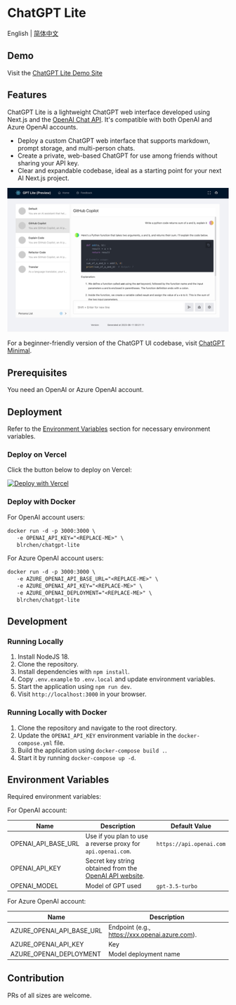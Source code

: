 # ChatGPT Lite

English | [简体中文](./README.zh-CN.md)

## Demo

Visit the [ChatGPT Lite Demo Site](https://bit.ly/chatgpt-lite)

## Features

ChatGPT Lite is a lightweight ChatGPT web interface developed using Next.js and the [OpenAI Chat API](https://platform.openai.com/docs/api-reference/chat). It's compatible with both OpenAI and Azure OpenAI accounts.

- Deploy a custom ChatGPT web interface that supports markdown, prompt storage, and multi-person chats.
- Create a private, web-based ChatGPT for use among friends without sharing your API key.
- Clear and expandable codebase, ideal as a starting point for your next AI Next.js project.

![demo](./docs/images/demo.jpg)

For a beginner-friendly version of the ChatGPT UI codebase, visit [ChatGPT Minimal](https://github.com/blrchen/chatgpt-minimal).

## Prerequisites

You need an OpenAI or Azure OpenAI account.

## Deployment

Refer to the [Environment Variables](#environment-variables) section for necessary environment variables.

### Deploy on Vercel

Click the button below to deploy on Vercel:

[![Deploy with Vercel](https://vercel.com/button)](https://vercel.com/new/clone?repository-url=https%3A%2F%2Fgithub.com%2Fblrchen%2Fchatgpt-lite&project-name=chatgpt-lite&framework=nextjs&repository-name=chatgpt-lite)

### Deploy with Docker

For OpenAI account users:

```
docker run -d -p 3000:3000 \
   -e OPENAI_API_KEY="<REPLACE-ME>" \
   blrchen/chatgpt-lite
```

For Azure OpenAI account users:

```
docker run -d -p 3000:3000 \
   -e AZURE_OPENAI_API_BASE_URL="<REPLACE-ME>" \
   -e AZURE_OPENAI_API_KEY="<REPLACE-ME>" \
   -e AZURE_OPENAI_DEPLOYMENT="<REPLACE-ME>" \
   blrchen/chatgpt-lite
```

## Development

### Running Locally

1. Install NodeJS 18.
2. Clone the repository.
3. Install dependencies with `npm install`.
4. Copy `.env.example` to `.env.local` and update environment variables.
5. Start the application using `npm run dev`.
6. Visit `http://localhost:3000` in your browser.

### Running Locally with Docker

1. Clone the repository and navigate to the root directory.
2. Update the `OPENAI_API_KEY` environment variable in the `docker-compose.yml` file.
3. Build the application using `docker-compose build .`.
4. Start it by running `docker-compose up -d`.

## Environment Variables

Required environment variables:

For OpenAI account:

| Name                | Description                                                                                             | Default Value            |
| ------------------- | ------------------------------------------------------------------------------------------------------- | ------------------------ |
| OPENAI_API_BASE_URL | Use if you plan to use a reverse proxy for `api.openai.com`.                                            | `https://api.openai.com` |
| OPENAI_API_KEY      | Secret key string obtained from the [OpenAI API website](https://platform.openai.com/account/api-keys). |
| OPENAI_MODEL        | Model of GPT used                                                                                       | `gpt-3.5-turbo`          |

For Azure OpenAI account:

| Name                      | Description                                    |
| ------------------------- | ---------------------------------------------- |
| AZURE_OPENAI_API_BASE_URL | Endpoint (e.g., https://xxx.openai.azure.com). |
| AZURE_OPENAI_API_KEY      | Key                                            |
| AZURE_OPENAI_DEPLOYMENT   | Model deployment name                          |

## Contribution

PRs of all sizes are welcome.
